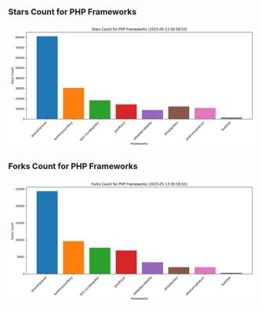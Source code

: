 ### Stars Count for PHP Frameworks

![Stars Chart](./archive/charts/20250513005803_stars_count.png)

### Forks Count for PHP Frameworks

![Forks Chart](./archive/charts/20250513005803_forks_count.png)

